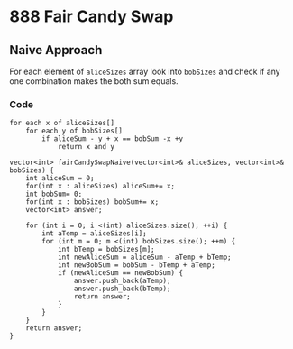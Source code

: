 # 888 Fair Candy Swap


## Naive Approach

For each element of `aliceSizes` array look into `bobSizes` and check if any one combination makes the both sum equals.


### Code 
```
for each x of aliceSizes[]
    for each y of bobSizes[]
        if aliceSum - y + x == bobSum -x +y
            return x and y
```

```
vector<int> fairCandySwapNaive(vector<int>& aliceSizes, vector<int>& bobSizes) {
    int aliceSum = 0;
    for(int x : aliceSizes) aliceSum+= x;
    int bobSum= 0;
    for(int x : bobSizes) bobSum+= x;
    vector<int> answer;
    
    for (int i = 0; i <(int) aliceSizes.size(); ++i) {
        int aTemp = aliceSizes[i];
        for (int m = 0; m <(int) bobSizes.size(); ++m) {
            int bTemp = bobSizes[m];
            int newAliceSum = aliceSum - aTemp + bTemp;
            int newBobSum = bobSum - bTemp + aTemp;
            if (newAliceSum == newBobSum) {
                answer.push_back(aTemp);
                answer.push_back(bTemp);
                return answer;
            }
        }
    }
    return answer;
}
```


